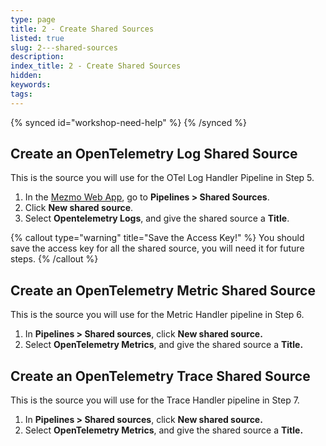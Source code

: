 ```yaml
---
type: page
title: 2 - Create Shared Sources
listed: true
slug: 2---shared-sources
description: 
index_title: 2 - Create Shared Sources
hidden: 
keywords: 
tags: 
---
```


{% synced id="workshop-need-help" %}
{% /synced %}

## Create an OpenTelemetry Log Shared Source

This is the source you will use for the OTel Log Handler Pipeline in Step 5. 

1. In the [Mezmo Web App](app.mezmo.com),  go to **Pipelines &gt; Shared Sources**. 
2. Click **New shared source**. 
3. Select **Opentelemetry Logs**, and give the shared source a **Title**. 

{% callout type="warning" title="Save the Access Key!" %}
You should save the access key for all the shared source, you will need it for future steps.
{% /callout %}

## Create an OpenTelemetry Metric Shared Source

This is the source you will use for the Metric Handler pipeline in Step 6. 

1. In **Pipelines &gt; Shared sources**, click **New shared source.** 
2. Select  **OpenTelemetry Metrics**, and give the shared source a **Title.** 

## Create an OpenTelemetry Trace Shared Source

This is the source you will use for the Trace Handler pipeline in Step 7.

1. In **Pipelines &gt; Shared sources**, click **New shared source.**
2. Select  **OpenTelemetry Metrics**, and give the shared source a **Title.**